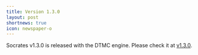```yaml
---
title: Version 1.3.0
layout: post
shortnews: true
icon: newspaper-o
---
```


Socrates v1.3.0 is released with the DTMC engine. Please check it at <a href="https://github.com/longph1989/Socrates/releases/tag/v1.3.0">v1.3.0</a>.